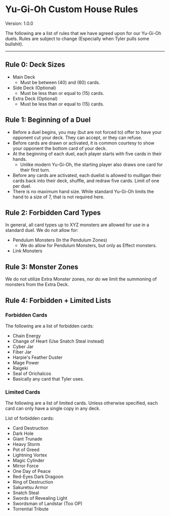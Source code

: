 # Yu-Gi-Oh Custom House Rules
Version: 1.0.0

The following are a list of rules that we have agreed upon for our Yu-Gi-Oh duels. Rules are subject to change (Especially when Tyler pulls some bullshit).

---

## Rule 0: Deck Sizes
- Main Deck
    - Must be between (40) and (60) cards.
- Side Deck (Optional)
    - Must be less than or equal to (15) cards.
- Extra Deck (Optional)
    - Must be less than or equal to (15) cards.

## Rule 1: Beginning of a Duel
- Before a duel begins, you may (but are not forced to) offer to have your opponent cut your deck. They can accept, or they can refuse. 
- Before cards are drawn or activated, it is common courtesy to show your opponent the bottom card of your deck. 
- At the beginning of each duel, each player starts with five cards in their hands. 
    - Unlike modern Yu-Gi-Oh, the starting player also draws one card for their first turn.
- Before any cards are activated, each duelist is allowed to mulligan their cards back into their deck, shuffle, and redraw five cards. Limit of one per duel.
- There is no maximum hand size. While standard Yu-Gi-Oh limits the hand to a size of 7, that is not required here.

## Rule 2: Forbidden Card Types
In general, all card types up to XYZ monsters are allowed for use in a standard duel. We do not allow for:
- Pendulum Monsters (In the Pendulum Zones)
    - We do allow for Pendulum Monsters, but only as Effect monsters.
- Link Monsters

## Rule 3: Monster Zones
We do not utilize Extra Monster zones, nor do we limit the summoning of monsters from the Extra Deck.

## Rule 4: Forbidden + Limited Lists
### Forbidden Cards
The following are a list of forbidden cards:
- Chain Energy
- Change of Heart (Use Snatch Steal instead)
- Cyber Jar
- Fiber Jar
- Harpie's Feather Duster
- Mage Power
- Raigeki
- Seal of Orichalcos
- Basically any card that Tyler uses.

### Limited Cards
The following are a list of limited cards. Unless otherwise specified, each card can only have a single copy in any deck.

List of forbidden cards:
- Card Destruction
- Dark Hole
- Giant Trunade
- Heavy Storm
- Pot of Greed
- Lightning Vortex
- Magic Cylinder
- Mirror Force
- One Day of Peace
- Red-Eyes Dark Dragoon
- Ring of Destruction
- Sakuretsu Armor
- Snatch Steal
- Swords of Revealing Light
- Swordsman of Landstar (Too OP)
- Torrential Tribute